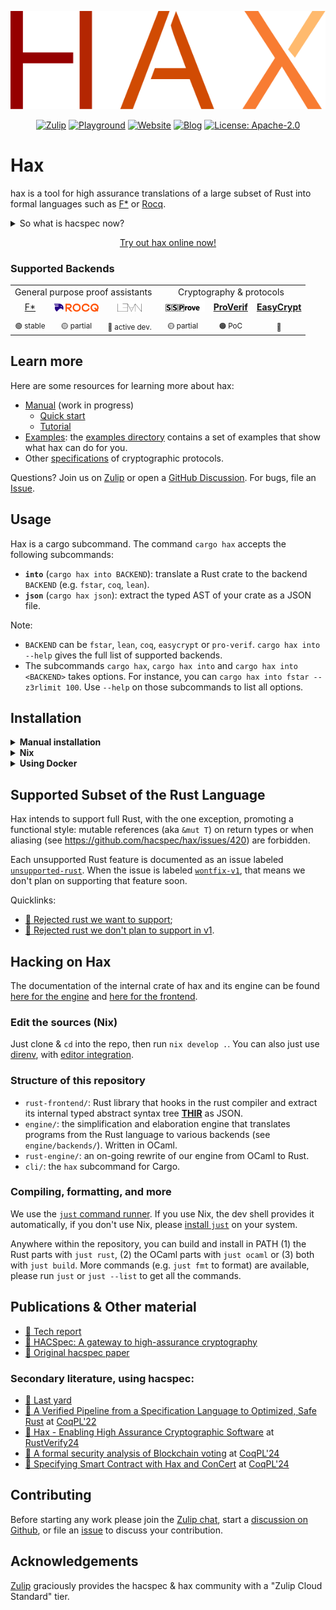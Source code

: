 <p align="center">
  <img src="logo.svg"/>
</p>

<p align="center">
  <a href="https://hacspec.zulipchat.com/"><img src="https://img.shields.io/badge/Zulip-50ADFF?logo=Zulip&logoColor=white" alt="Zulip"></a>
  <a href="https://hax-playground.cryspen.com"><img src="https://img.shields.io/badge/try-Playground-1f6feb" alt="Playground"></a>
  <a href="https://hax.cryspen.com"><img src="https://img.shields.io/badge/docs-Website-brightgreen" alt="Website"></a>
  <a href="https://hax.cryspen.com/blog"><img src="https://img.shields.io/badge/Blog-9b59b6" alt="Blog"></a>
  <a href="LICENSE"><img src="https://img.shields.io/badge/license-Apache--2.0-blue.svg" alt="License: Apache-2.0"></a>
</p>

# Hax

hax is a tool for high assurance translations of a large subset of
Rust into formal languages such as [F\*](https://www.fstar-lang.org/) or [Rocq](https://rocq-prover.org/).


<details>
<summary> So what is hacspec now?</summary>

hacspec is the functional subset of Rust that can be used, together with a hacspec
standard library, to write succinct, executable, and verifiable specifications in
Rust.
These specifications can be translated into formal languages with hax.
</details>

<p align="center">
    <a href="https://hax-playground.cryspen.com/#fstar+tc/latest-main/gist=5252f86237adbca7fdeb7a8fea0b1648">
    Try out hax online now!
    </a>
</p>


### Supported Backends

<table align="center">
  <tr>
    <td align="center" colspan="3">
      General purpose proof assistants
    </td>
    <td align="center" colspan="3">
      Cryptography & protocols
    </td>
  </tr>
  <tr>
    <td align="center">
      <a href="https://www.fstar-lang.org/">
        F*
        <!-- <picture>
          <source srcset=".github/assets/fstar-dark.png" media="(prefers-color-scheme: dark)">
          <source srcset=".github/assets/fstar-light.png" media="(prefers-color-scheme: light)">
          <img src=".github/assets/fstar-light.png" height="40" alt="F*">
        </picture> -->
      </a>
    </td>
    <td align="center">
      <a href="https://rocq-prover.org/">
        <picture>
          <source srcset=".github/assets/rocq-dark.svg" media="(prefers-color-scheme: dark)">
          <source srcset=".github/assets/rocq-light.svg" media="(prefers-color-scheme: light)">
          <img src=".github/assets/rocq-light.svg" height="18" alt="Rocq">
        </picture>
      </a>
    </td>
    <td align="center" style="vertical-align: center; ">
      <a href="https://lean-lang.org/">
        <picture>
          <source srcset=".github/assets/lean-dark.svg" media="(prefers-color-scheme: dark)">
          <source srcset=".github/assets/lean-light.svg" media="(prefers-color-scheme: light)">
          <img src=".github/assets/lean-light.svg" height="18" alt="Lean">
        </picture>
      </a>
    </td>
    <td align="center">
      <a href="https://github.com/SSProve/ssprove">
        <picture>
          <source srcset=".github/assets/ssprove-dark.svg" media="(prefers-color-scheme: dark)">
          <source srcset=".github/assets/ssprove-light.svg" media="(prefers-color-scheme: light)">
          <img src=".github/assets/ssprove-light.svg" height="18" alt="SSProve">
        </picture>
      </a>
    </td>
    <td align="center">
      <a href="https://proverif.inria.fr/">
        <b>ProVerif</b>
      </a>
    </td>
    <td align="center">
      <a href="https://www.easycrypt.info/">
        <b>EasyCrypt</b>
      </a>
    </td>
  </tr>
  <tr>
    <!-- 🟢🟡🟠🔴 -->
    <td align="center"><sub>🟢 stable</sub></td>
    <td align="center"><sub>🟡 partial</sub></td>
    <td align="center"><sub>🚀 active dev.</sub></td>
    <td align="center"><sub>🟡 partial</sub></td>
    <td align="center"><sub>🟠 PoC</sub></td>
    <td align="center"><sub>🔴</sub></td>
  </tr>
</table>

## Learn more

Here are some resources for learning more about hax:

 - [Manual](https://hax.cryspen.com/manual/index.html) (work in progress)
    + [Quick start](https://hax.cryspen.com/manual/quick_start/index.html)
    + [Tutorial](https://hax.cryspen.com/manual/tutorial/index.html)
 - [Examples](./examples/): the [examples directory](./examples/) contains
   a set of examples that show what hax can do for you.
 - Other [specifications](https://github.com/hacspec/specs) of cryptographic protocols.

Questions? Join us on [Zulip](https://hacspec.zulipchat.com/) or open a [GitHub Discussion](https://github.com/cryspen/hax/discussions). For bugs, file an [Issue](https://github.com/cryspen/hax/issues).

## Usage
Hax is a cargo subcommand. 
The command `cargo hax` accepts the following subcommands:
 * **`into`** (`cargo hax into BACKEND`): translate a Rust crate to the backend `BACKEND` (e.g. `fstar`, `coq`, `lean`).
 * **`json`** (`cargo hax json`): extract the typed AST of your crate as a JSON file.
 
Note:
 * `BACKEND` can be `fstar`, `lean`, `coq`, `easycrypt` or `pro-verif`. `cargo hax into --help`
   gives the full list of supported backends.
 * The subcommands `cargo hax`, `cargo hax into` and `cargo hax into
   <BACKEND>` takes options. For instance, you can `cargo hax into
   fstar --z3rlimit 100`. Use `--help` on those subcommands to list
   all options.

## Installation
<details>
  <summary><b>Manual installation</b></summary>

1. Make sure to have the following installed on your system:

- [`opam`](https://opam.ocaml.org/) (`opam switch create 5.1.1`)
- [`rustup`](https://rustup.rs/)
- [`nodejs`](https://nodejs.org/)
- [`jq`](https://jqlang.github.io/jq/)

2. Clone this repo: `git clone git@github.com:hacspec/hax.git && cd hax`
3. Run the [setup.sh](./setup.sh) script: `./setup.sh`.
4. Run `cargo-hax --help`

</details>

<details>
  <summary><b>Nix</b></summary>

 This should work on [Linux](https://nixos.org/download.html#nix-install-linux), [MacOS](https://nixos.org/download.html#nix-install-macos) and [Windows](https://nixos.org/download.html#nix-install-windows).

<details>
  <summary><b>Prerequisites:</b> <a href="https://nixos.org/">Nix package
manager</a> <i>(with <a href="https://nixos.wiki/wiki/Flakes">flakes</a> enabled)</i></summary>

  - Either using the [Determinate Nix Installer](https://github.com/DeterminateSystems/nix-installer), with the following bash one-liner:
    ```bash
    curl --proto '=https' --tlsv1.2 -sSf -L https://install.determinate.systems/nix | sh -s -- install
    ```
  - or following [those steps](https://github.com/mschwaig/howto-install-nix-with-flake-support).

</details>

+ **Run hax on a crate directly** to get F\*/Coq/Lean/... (assuming you are in the crate's folder):
   - `nix run github:hacspec/hax -- into fstar` extracts F*.

+ **Install hax**:  `nix profile install github:hacspec/hax`, then run `cargo hax --help` anywhere
+ **Note**: in any of the Nix commands above, replace `github:hacspec/hax` by `./dir` to compile a local checkout of hax that lives in `./some-dir`
+ **Setup binary cache**: [using Cachix](https://app.cachix.org/cache/hax), just `cachix use hax`

</details>

<details>
  <summary><b>Using Docker</b></summary>

1. Clone this repo: `git clone git@github.com:hacspec/hax.git && cd hax`
3. Build the docker image: `docker build -f .docker/Dockerfile . -t hax`
4. Get a shell: `docker run -it --rm -v /some/dir/with/a/crate:/work hax bash`
5. You can now run `cargo-hax --help` (notice here we use `cargo-hax` instead of `cargo hax`)

Note: Please make sure that `$HOME/.cargo/bin` is in your `$PATH`, as
that is where `setup.sh` will install hax.

</details>

## Supported Subset of the Rust Language

Hax intends to support full Rust, with the one exception, promoting a functional style: mutable references (aka `&mut T`) on return types or when aliasing (see https://github.com/hacspec/hax/issues/420) are forbidden.

Each unsupported Rust feature is documented as an issue labeled [`unsupported-rust`](https://github.com/hacspec/hax/issues?q=is%3Aissue+is%3Aopen+label%3Aunsupported-rust). When the issue is labeled [`wontfix-v1`](https://github.com/hacspec/hax/issues?q=is%3Aissue+is%3Aopen+label%3Aunsupported-rust+label%3Awontfix%2Cwontfix-v1), that means we don't plan on supporting that feature soon.

Quicklinks:
 - [🔨 Rejected rust we want to support](https://github.com/hacspec/hax/issues?q=is%3Aissue+is%3Aopen+label%3Aunsupported-rust+-label%3Awontfix%2Cwontfix-v1);
 - [💭 Rejected rust we don't plan to support in v1](https://github.com/hacspec/hax/issues?q=is%3Aissue+is%3Aopen+label%3Aunsupported-rust+label%3Awontfix%2Cwontfix-v1).

## Hacking on Hax
The documentation of the internal crate of hax and its engine can be
found [here for the engine](https://hax.cryspen.com/engine/index.html)
and [here for the frontend](https://hax.cryspen.com/frontend/index.html).

### Edit the sources (Nix)

Just clone & `cd` into the repo, then run `nix develop .`.
You can also just use [direnv](https://github.com/nix-community/nix-direnv), with [editor integration](https://github.com/direnv/direnv/wiki#editor-integration).

### Structure of this repository

- `rust-frontend/`: Rust library that hooks in the rust compiler and
  extract its internal typed abstract syntax tree
  [**THIR**](https://rustc-dev-guide.rust-lang.org/thir.html) as JSON.
- `engine/`: the simplification and elaboration engine that translates programs
  from the Rust language to various backends (see `engine/backends/`). Written
  in OCaml.
- `rust-engine/`: an on-going rewrite of our engine from OCaml to Rust.
- `cli/`: the `hax` subcommand for Cargo.

### Compiling, formatting, and more
We use the [`just` command runner](https://just.systems/). If you use
Nix, the dev shell provides it automatically, if you don't use Nix,
please [install `just`](https://just.systems/man/en/packages.html) on
your system.

Anywhere within the repository, you can build and install in PATH (1)
the Rust parts with `just rust`, (2) the OCaml parts with `just ocaml`
or (3) both with `just build`. More commands (e.g. `just fmt` to
format) are available, please run `just` or `just --list` to get all
the commands.

## Publications & Other material

* [📕 Tech report](https://hal.inria.fr/hal-03176482)
* [📕 HACSpec: A gateway to high-assurance cryptography](https://github.com/hacspec/hacspec/blob/master/rwc2023-abstract.pdf)
* [📕 Original hacspec paper](https://www.franziskuskiefer.de/publications/hacspec-ssr18-paper.pdf)

### Secondary literature, using hacspec:
* [📕 Last yard](https://eprint.iacr.org/2023/185)
* [📕 A Verified Pipeline from a Specification Language to Optimized, Safe Rust](https://github.com/hacspec/hacspec.github.io/blob/master/coqpl22-final61.pdf) at [CoqPL'22](https://popl22.sigplan.org/details/CoqPL-2022-papers/5/A-Verified-Pipeline-from-a-Specification-Language-to-Optimized-Safe-Rust)
* [📕 Hax - Enabling High Assurance Cryptographic Software](https://github.com/hacspec/hacspec.github.io/blob/master/RustVerify24.pdf) at [RustVerify24](https://sites.google.com/view/rustverify2024)
* [📕 A formal security analysis of Blockchain voting](https://github.com/hacspec/hacspec.github.io/blob/master/coqpl24-paper8-2.pdf) at [CoqPL'24](https://popl24.sigplan.org/details/CoqPL-2024-papers/8/A-formal-security-analysis-of-Blockchain-voting)
* [📕 Specifying Smart Contract with Hax and ConCert](https://github.com/hacspec/hacspec.github.io/blob/master/coqpl24-paper9-13.pdf) at [CoqPL'24](https://popl24.sigplan.org/details/CoqPL-2024-papers/9/Specifying-Smart-Contract-with-Hax-and-ConCert)

## Contributing

Before starting any work please join the [Zulip chat][chat-link], start a [discussion on Github](https://github.com/hacspec/hax/discussions), or file an [issue](https://github.com/hacspec/hax/issues) to discuss your contribution.


[chat-link]: https://hacspec.zulipchat.com

## Acknowledgements

[Zulip] graciously provides the hacspec & hax community with a "Zulip Cloud Standard" tier.


[Zulip]: https://zulip.com/
